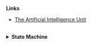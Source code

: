 **Links**

* [The Artificial Intelligence Unit](https://github.com/theartificialintelligenceunit)

<br>

<details><summary><b>State Machine</b></summary>
  <img src="stepfunctions_hydrography.png" alt="State Machine"/>
</details>


<br>
<br>

<br>
<br>

<br>
<br>

<br>
<br>


<!--

<details><summary><b>Jots</b></summary>
  
<h3>BACKEND</h3>
Thus far:
<ul>
  <li>configurations: Records data & modelling configurations.</li>
  <li>iac: Infrastructure as code scripts.</li>
</ul>

<h3>STATE MACHINES</h3>
Will include:
<ul>
  <li><b>data</b>: [daily]<br>A data acquisition module</li>
  <li><b>sandbox</b>: [daily]<br>A forecasting module</li>
</ul>
</details>

-->

<!--

## Hi there 👋

**Here are some ideas to get you started:**

🙋‍♀️ A short introduction - what is your organization all about?
🌈 Contribution guidelines - how can the community get involved?
👩‍💻 Useful resources - where can the community find your docs? Is there anything else the community should know?
🍿 Fun facts - what does your team eat for breakfast?
🧙 Remember, you can do mighty things with the power of [Markdown](https://docs.github.com/github/writing-on-github/getting-started-with-writing-and-formatting-on-github/basic-writing-and-formatting-syntax)
-->
